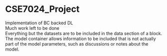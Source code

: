 # CSE7024_Project
Implementation of BC backed DL  
Much work left to be done  
Everything but the datasets are to be included in the data section of a block. The model container allows information to be included that is not actually part of the model parameters, such as discussions or notes about the model.
